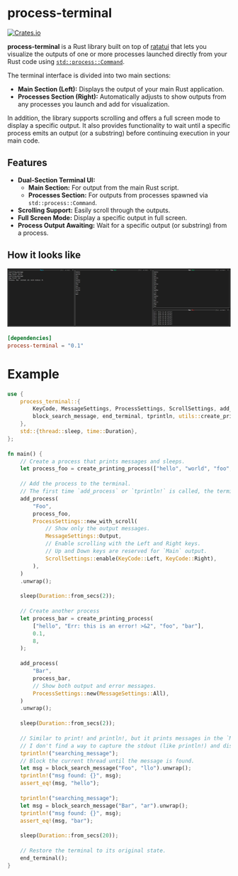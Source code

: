# process-terminal

[![Crates.io](https://img.shields.io/crates/v/process-terminal.svg)](https://crates.io/crates/process-terminal)

**process-terminal** is a Rust library built on top of [ratatui](https://github.com/ratatui-org/ratatui) that lets you visualize the outputs of one or more processes launched directly from your Rust code using [`std::process::Command`](https://doc.rust-lang.org/std/process/struct.Command.html).

The terminal interface is divided into two main sections:

- **Main Section (Left):** Displays the output of your main Rust application.
- **Processes Section (Right):** Automatically adjusts to show outputs from any processes you launch and add for visualization.

In addition, the library supports scrolling and offers a full screen mode to display a specific output. It also provides functionality to wait until a specific process emits an output (or a substring) before continuing execution in your main code.

## Features

- **Dual-Section Terminal UI:**
  - **Main Section:** For output from the main Rust script.
  - **Processes Section:** For outputs from processes spawned via `std::process::Command`.
- **Scrolling Support:** Easily scroll through the outputs.
- **Full Screen Mode:** Display a specific output in full screen.
- **Process Output Awaiting:** Wait for a specific output (or substring) from a process.

## How it looks like

![process-terminal](images/example.png)

```toml
[dependencies]
process-terminal = "0.1"
```

# Example

```rust
use {
    process_terminal::{
        KeyCode, MessageSettings, ProcessSettings, ScrollSettings, add_process,
        block_search_message, end_terminal, tprintln, utils::create_printing_process,
    },
    std::{thread::sleep, time::Duration},
};

fn main() {
    // Create a process that prints messages and sleeps.
    let process_foo = create_printing_process(["hello", "world", "foo", "bar"], 1.0, 30);

    // Add the process to the terminal.
    // The first time `add_process` or `tprintln!` is called, the terminal is automatically initialized.
    add_process(
        "Foo",
        process_foo,
        ProcessSettings::new_with_scroll(
            // Show only the output messages.
            MessageSettings::Output,
            // Enable scrolling with the Left and Right keys.
            // Up and Down keys are reserved for `Main` output.
            ScrollSettings::enable(KeyCode::Left, KeyCode::Right),
        ),
    )
    .unwrap();

    sleep(Duration::from_secs(2));

    // Create another process
    let process_bar = create_printing_process(
        ["hello", "Err: this is an error! >&2", "foo", "bar"],
        0.1,
        8,
    );

    add_process(
        "Bar",
        process_bar,
        // Show both output and error messages.
        ProcessSettings::new(MessageSettings::All),
    )
    .unwrap();

    sleep(Duration::from_secs(2));

    // Similar to print! and println!, but it prints messages in the `Main` section of the terminal.
    // I don't find a way to capture the stdout (like println!) and display them into `Main` section.
    tprintln!("searching_message");
    // Block the current thread until the message is found.
    let msg = block_search_message("Foo", "llo").unwrap();
    tprintln!("msg found: {}", msg);
    assert_eq!(msg, "hello");

    tprintln!("searching_message");
    let msg = block_search_message("Bar", "ar").unwrap();
    tprintln!("msg found: {}", msg);
    assert_eq!(msg, "bar");

    sleep(Duration::from_secs(20));

    // Restore the terminal to its original state.
    end_terminal();
}
```
